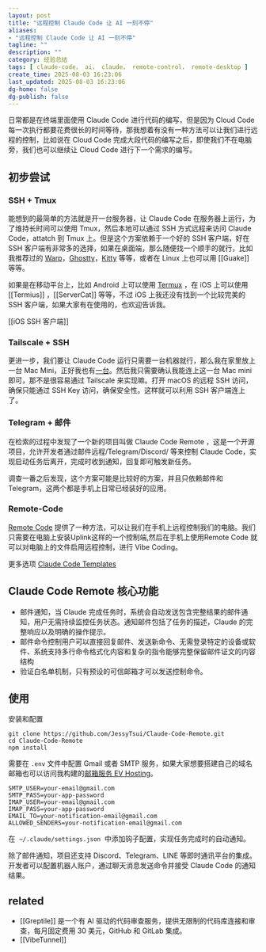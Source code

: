 ```yaml
---
layout: post
title: "远程控制 Claude Code 让 AI 一刻不停"
aliases:
- "远程控制 Claude Code 让 AI 一刻不停"
tagline: ""
description: ""
category: 经验总结
tags: [ claude-code， ai， claude， remote-control， remote-desktop ]
create_time: 2025-08-03 16:23:06
last_updated: 2025-08-03 16:23:06
dg-home: false
dg-publish: false
---
```


日常都是在终端里面使用 Claude Code 进行代码的编写，但是因为 Cloud Code 每一次执行都要花费很长的时间等待，那我想着有没有一种方法可以让我们进行远程的控制，比如说在 Cloud Code 完成大段代码的编写之后，即使我们不在电脑旁，我们也可以继续让 Cloud Code 进行下一个需求的编写。

## 初步尝试

### SSH + Tmux

能想到的最简单的方法就是开一台服务器，让 Claude Code 在服务器上运行，为了维持长时间可以使用 Tmux，然后本地可以通过 SSH 方式远程来访问 Claude Code，attatch 到 Tmux 上。但是这个方案依赖于一个好的 SSH 客户端，好在 SSH 客户端有非常多的选择，如果在桌面端，那么随便找一个顺手的就行，比如我推荐过的 [Warp](https://blog.einverne.info/post/2022/03/warp-terminal-usage.html)，[Ghostty](https://blog.einverne.info/post/2025/05/ghostty.html)，[Kitty](https://blog.einverne.info/post/2020/08/cross-platform-gpu-based-terminal-emulator-kitty.html) 等等，或者在 Linux 上也可以用 [[Guake]] 等等。

如果是在移动平台上，比如 Android 上可以使用 [Termux](https://blog.einverne.info/post/2019/06/termux-app.html) ，在 iOS 上可以使用 [[Termius]] ，[[ServerCat]] 等等，不过 iOS 上我还没有找到一个比较完美的 SSH 客户端，如果大家有在使用的，也欢迎告诉我。

[[iOS SSH 客户端]]

### Tailscale + SSH

更进一步，我们要让 Claude Code 运行只需要一台机器就行，那么我在家里放上一台 Mac Mini，正好我也有[一台](https://blog.einverne.info/post/2023/11/i-bought-mac-mini-and-setup.html)。然后我只需要确认我能连上这一台 Mac mini 即可，那不是很容易通过 Tailscale 来实现嘛。打开 macOS 的远程 SSH 访问，确保只能通过 SSH Key 访问，确保安全性。这样就可以利用 SSH 客户端连上了。

### Telegram + 邮件

在检索的过程中发现了一个新的项目叫做 Claude Code Remote ，这是一个开源项目，允许开发者通过邮件远程/Telegram/Discord/ 等来控制 Claude Code，实现启动任务后离开，完成时收到通知，回复即可触发新任务。

调查一番之后发现，这个方案可能是比较好的方案，并且只依赖邮件和 Telegram，这两个都是手机上日常已经装好的应用。

### Remote-Code

[Remote Code](https://remote-code.com) 提供了一种方法，可以让我们在手机上远程控制我们的电脑。我们只需要在电脑上安装Uplink这样的一个控制端,然后在手机上使用Remote Code 就可以对电脑上的文件启用远程控制，进行 Vibe Coding。

更多选项 [Claude Code Templates](https://myaltbox.com/NRIa8OplKPB)

## Claude Code Remote 核心功能

- 邮件通知，当 Claude 完成任务时，系统会自动发送包含完整结果的邮件通知，用户无需持续监控任务状态。通知邮件包括了任务的描述，Claude 的完整响应以及明确的操作提示。
- 邮件命令控制用户可以直接回复邮件、发送新命令、无需登录特定的设备或软件、系统支持多行命令格式化内容和复杂的指令能够完整保留邮件证文的内容结构
- 验证白名单机制，只有预设的可信邮箱才可以发送控制命令。

## 使用

安装和配置

```
git clone https://github.com/JessyTsui/Claude-Code-Remote.git
cd Claude-Code-Remote
npm install
```

需要在 `.env` 文件中配置 Gmail 或者 SMTP 服务，如果大家想要搭建自己的域名邮箱也可以访问我构建的[邮箱服务 EV Hosting](https://client.einverne.info)。

```
SMTP_USER=your-email@gmail.com
SMTP_PASS=your-app-password
IMAP_USER=your-email@gmail.com
IMAP_PASS=your-app-password
EMAIL_TO=your-notification-email@gmail.com
ALLOWED_SENDERS=your-notification-email@gmail.com
```

在  `~/.claude/settings.json`  中添加钩子配置，实现任务完成时的自动通知。

除了邮件通知，项目还支持 Discord、Telegram、LINE 等即时通讯平台的集成。开发者可以配置机器人账户，通过聊天消息发送命令并接受 Claude Code 的通知结果。

## related

- [[Greptile]] 是一个有 AI 驱动的代码审查服务，提供无限制的代码库连接和审查，每月固定费用 30 美元，GitHub 和 GitLab 集成。
- [[VibeTunnel]]
